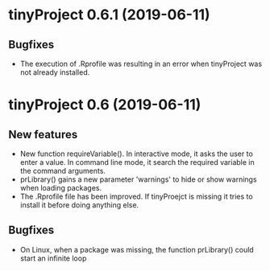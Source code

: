 # tinyProject 0.6.1 (2019-06-11)

## Bugfixes
* The execution of .Rprofile was resulting in an error when tinyProject was not already installed.

# tinyProject 0.6 (2019-06-11)

## New features
* New function requireVariable(). In interactive mode, it asks the user to enter a value. In command line mode, it search the required variable in the command arguments.
* prLibrary() gains a new parameter 'warnings' to hide or show warnings when loading packages.
* The .Rprofile file has been improved. If tinyProejct is missing it tries to install it before doing anything else.

## Bugfixes
* On Linux, when a package was missing, the function prLibrary() could start an infinite loop
